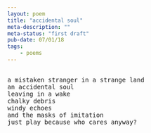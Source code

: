 ```yaml
---
layout: poem
title: "accidental soul"
meta-description: ""
meta-status: "first draft"
pub-date: 07/01/18
tags: 
    - poems
---
```

<pre class="stanza">

a mistaken stranger in a strange land
an accidental soul
leaving in a wake 
chalky debris 
windy echoes  
and the masks of imitation
just play because who cares anyway?


</pre>







